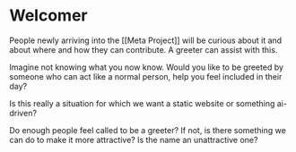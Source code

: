 # Welcomer
People newly arriving into the [[Meta Project]] will be curious about it and about where and how they can contribute. A greeter can assist with this.

Imagine not knowing what you now know. Would you like to be greeted by someone who can act like a normal person, help you feel included in their day?

Is this really a situation for which we want a static website or something ai-driven?

Do enough people feel called to be a greeter? If not, is there something we can do to make it more attractive? Is the name an unattractive one?